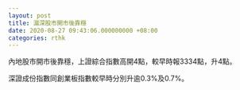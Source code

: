 ```yaml
---
layout: post
title: 滬深股市開市後靠穩
date: 2020-08-27 09:43:06.000000000 +08:00
categories: rthk
---
```


內地股市開市後靠穩，上證綜合指數高開4點，較早時報3334點，升4點。

深證成份指數同創業板指數較早時分別升逾0.3%及0.7%。
